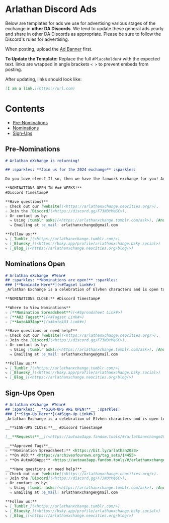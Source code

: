 # Arlathan Discord Ads

Below are templates for ads we use for advertising various stages of the
exchange in **other DA Discords**. We tend to update these general ads yearly and
share in other DA Discords as appropriate. Please be sure to follow the
Discord's rules for advertising.

When posting, upload the
[Ad Banner](https://github.com/enigmalea/mod-handbook/blob/main/Images/Banners%20and%20Ads/Arlathan%20eXchange/AdMain.gif)
first.

**To Update the Template:** Replace the full `#Placeholder#` with the expected
text. links are wrapped in angle brackets `< >` to prevent embeds from posting.

After updating, links should look like:

```markdown
[I am a link.](https://url.com)
```

# Contents

- [Pre-Nominations](./Discord%20Promos.md#pre-nominations)
- [Nominations](./Discord%20Promos.md#nominations%20open)
- [Sign-Ups](./Discord%20Promos.md#sign-ups%20open)


## Pre-Nominations
```markdown
# Arlathan eXchange is returning!

## :sparkles: **Join us for the 2024 exchange** :sparkles:

Do you love elves? If so, then we have the fanwork exchange for you! Arlathan Exchange is a celebration of Elvhen characters and is open to gen fic, ships, or solo/introspective pieces that focus on elfy goodness, whether that’s Dalish, city, or even Evanuris.

**NOMINATIONS OPEN IN #x# WEEKS!**
#Discord Timestamp#

**Have questions?**
☆ Check out our [website](<https://arlathanxchange.neocities.org/>).
☆ Join the [Discord](<https://discord.gg/F73NDYMeGC>).
☆ Or contact us by:
  ⤷ Using [tumblr asks](<https://arlathanxchange.tumblr.com/ask>). [Anon is on!]
  ⤷ Emailing at :e_mail: arlathanxchange@gmail.com

**Follow us:**
⤷ [_Tumblr_](<https://arlathanxchange.tumblr.com/>)
⤷ [_Bluesky_](<https://bsky.app/profile/arlathanxchange.bsky.social>)
⤷ [_Blog_](<https://arlathanxchange.neocities.org/blog/>)
```

## Nominations Open
```markdown
# Arlathan eXchange　#Year#
## :sparkles: **Nominations are open!** :sparkles:
### [**Nominate Here**](<#Tagset Link#>)
_Arlathan Exchange is a celebration of Elvhen characters and is open to gen fic, ships, or solo/introspective pieces._

**NOMINATIONS CLOSE:** #Discord Timestamp#

**Where to View Nominations**
☆ [**Nomination Spreadsheet**](<#Spreadsheet Link#>)
☆ [**AO3 Tagset**](<#Tagset Link#>)
☆ [**AutoAO3App**](<#AutoAO3 Link#>)

**Have questions or need help?**
☆ Check out our [website](<https://arlathanxchange.neocities.org/>).
☆ Join the [Discord](<https://discord.gg/F73NDYMeGC>).
☆ Or contact us by:
  ⤷ Using [tumblr asks](<https://arlathanxchange.tumblr.com/ask>). [Anon is on!]
  ⤷ Emailing at :e_mail: arlathanxchange@gmail.com

**Follow us:**
⤷ [_Tumblr_](<https://arlathanxchange.tumblr.com/>)
⤷ [_Bluesky_](<https://bsky.app/profile/arlathanxchange.bsky.social>)
⤷ [_Blog_](<https://arlathanxchange.neocities.org/blog/>)
```
## Sign-Ups Open
```markdown
# Arlathan eXchange　#Year#
## :sparkles: __**SIGN-UPS ARE OPEN!**__ :sparkles:
### [**Sign-Up Here**](<#Sign-Up Link#>)
_Arlathan Exchange is a celebration of Elvhen characters and is open to gen fic, ships, or solo/introspective pieces._

__**SIGN-UPS CLOSE:**__ #Discord Timestamp#

[__**Requests**__](<https://autoao3app.fandom.tools/#/arlathanxchange2023/all>)

__**Approved Tags**__
☆ **Nomination Spreadsheet:** <https://bit.ly/arlathan2023>
☆ **On A03:** <https://archiveofourown.org/tag_sets/14455>
☆ **On AutoAO3App:** <https://autoao3app.fandom.tools/#/arlathanxchange2023/tagset>

__**Have questions or need help?**__
☆ Check out our [website](<https://arlathanxchange.neocities.org/>).
☆ Join the [Discord](<https://discord.gg/F73NDYMeGC>).
☆ Or contact us by:
  ⤷ Using [tumblr asks](<https://arlathanxchange.tumblr.com/ask>). [Anon is on!]
  ⤷ Emailing at :e_mail: arlathanxchange@gmail.com

**Follow us:**
⤷ [_Tumblr_](<https://arlathanxchange.tumblr.com/>)
⤷ [_Bluesky_](<https://bsky.app/profile/arlathanxchange.bsky.social>)
⤷ [_Blog_](<https://arlathanxchange.neocities.org/blog/>)
```